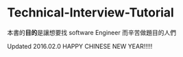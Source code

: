 # Technical-Interview-Tutorial

本書的**目的**是讓想要找 software Engineer 而辛苦做題目的人們


Updated 2016.02.0 HAPPY CHINESE NEW YEAR!!!!!